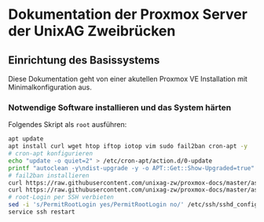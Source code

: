 # Dokumentation der Proxmox Server der UnixAG Zweibrücken

## Einrichtung des Basissystems

Diese Dokumentation geht von einer akutellen Proxmox VE Installation mit Minimalkonfiguration aus.

### Notwendige Software installieren und das System härten

Folgendes Skript als `root` ausführen:

```bash
apt update
apt install curl wget htop iftop iotop vim sudo fail2ban cron-apt -y
# cron-apt konfigurieren
echo "update -o quiet=2" > /etc/cron-apt/action.d/0-update
printf "autoclean -y\ndist-upgrade -y -o APT::Get::Show-Upgraded=true" > /etc/cron-apt/action.d/3-download
# fail2ban installieren
curl https://raw.githubusercontent.com/unixag-zw/proxmox-docs/master/assets/scripts/jail.local -o /etc/fail2ban/jail.local
curl https://raw.githubusercontent.com/unixag-zw/proxmox-docs/master/assets/scripts/proxmox.conf -o /etc/fail2ban/filter.d/proxmox.conf
# root-Login per SSH verbieten
sed -i 's/PermitRootLogin yes/PermitRootLogin no/' /etc/ssh/sshd_config
service ssh restart
```
